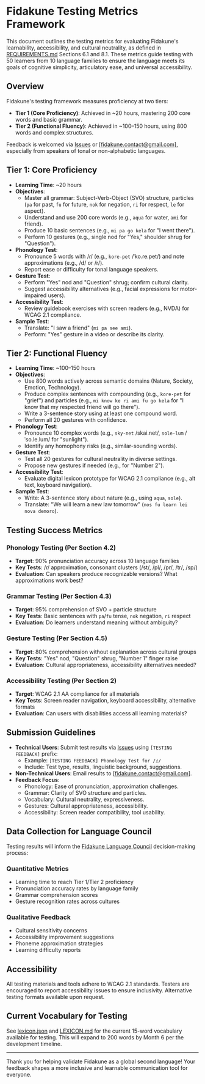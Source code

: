# Fidakune Testing Metrics Framework

This document outlines the testing metrics for evaluating Fidakune's learnability, accessibility, and cultural neutrality, as defined in [REQUIREMENTS.md](REQUIREMENTS.md) Sections 6.1 and 8.1. These metrics guide testing with 50 learners from 10 language families to ensure the language meets its goals of cognitive simplicity, articulatory ease, and universal accessibility.

## Overview
Fidakune's testing framework measures proficiency at two tiers:
- **Tier 1 (Core Proficiency)**: Achieved in ~20 hours, mastering 200 core words and basic grammar.
- **Tier 2 (Functional Fluency)**: Achieved in ~100–150 hours, using 800 words and complex structures.

Feedback is welcomed via [Issues](https://github.com/jlillywh/Fidakune-Language/issues) or [fidakune.contact@gmail.com], especially from speakers of tonal or non-alphabetic languages.

## Tier 1: Core Proficiency
- **Learning Time**: ~20 hours
- **Objectives**:
  - Master all grammar: Subject-Verb-Object (SVO) structure, particles (`pa` for past, `fu` for future, `nok` for negation, `ri` for respect, `le` for aspect).
  - Understand and use 200 core words (e.g., `aqua` for water, `ami` for friend).
  - Produce 10 basic sentences (e.g., `mi pa go kela` for "I went there").
  - Perform 10 gestures (e.g., single nod for "Yes," shoulder shrug for "Question").
- **Phonology Test**:
  - Pronounce 5 words with /ɾ/ (e.g., `kore-pet` /ˈko.ɾe.pet/) and note approximations (e.g., /d/ or /r/).
  - Report ease or difficulty for tonal language speakers.
- **Gesture Test**:
  - Perform "Yes" nod and "Question" shrug; confirm cultural clarity.
  - Suggest accessibility alternatives (e.g., facial expressions for motor-impaired users).
- **Accessibility Test**:
  - Review guidebook exercises with screen readers (e.g., NVDA) for WCAG 2.1 compliance.
- **Sample Test**:
  - Translate: "I saw a friend" (`mi pa see ami`).
  - Perform: "Yes" gesture in a video or describe its clarity.

## Tier 2: Functional Fluency
- **Learning Time**: ~100–150 hours
- **Objectives**:
  - Use 800 words actively across semantic domains (Nature, Society, Emotion, Technology).
  - Produce complex sentences with compounding (e.g., `kore-pet` for "grief") and particles (e.g., `mi know ke ri ami fu go kela` for "I know that my respected friend will go there").
  - Write a 3-sentence story using at least one compound word.
  - Perform all 20 gestures with confidence.
- **Phonology Test**:
  - Pronounce 10 complex words (e.g., `sky-net` /skai.net/, `sole-lum` /ˈso.le.lum/ for "sunlight").
  - Identify any homophony risks (e.g., similar-sounding words).
- **Gesture Test**:
  - Test all 20 gestures for cultural neutrality in diverse settings.
  - Propose new gestures if needed (e.g., for "Number 2").
- **Accessibility Test**:
  - Evaluate digital lexicon prototype for WCAG 2.1 compliance (e.g., alt text, keyboard navigation).
- **Sample Test**:
  - Write: A 3-sentence story about nature (e.g., using `aqua`, `sole`).
  - Translate: "We will learn a new law tomorrow" (`nos fu learn lei nova demoro`).

## Testing Success Metrics

### Phonology Testing (Per Section 4.2)
- **Target**: 90% pronunciation accuracy across 10 language families
- **Key Tests**: /ɾ/ approximation, consonant clusters (/st/, /pl/, /pr/, /tr/, /sp/)
- **Evaluation**: Can speakers produce recognizable versions? What approximations work best?

### Grammar Testing (Per Section 4.3)
- **Target**: 95% comprehension of SVO + particle structure
- **Key Tests**: Basic sentences with `pa`/`fu` tense, `nok` negation, `ri` respect
- **Evaluation**: Do learners understand meaning without ambiguity?

### Gesture Testing (Per Section 4.5)
- **Target**: 80% comprehension without explanation across cultural groups
- **Key Tests**: "Yes" nod, "Question" shrug, "Number 1" finger raise
- **Evaluation**: Cultural appropriateness, accessibility alternatives needed?

### Accessibility Testing (Per Section 2)
- **Target**: WCAG 2.1 AA compliance for all materials
- **Key Tests**: Screen reader navigation, keyboard accessibility, alternative formats
- **Evaluation**: Can users with disabilities access all learning materials?

## Submission Guidelines
- **Technical Users**: Submit test results via [Issues](https://github.com/jlillywh/Fidakune-Language/issues) using `[TESTING FEEDBACK]` prefix:
  - Example: `[TESTING FEEDBACK] Phonology Test for /ɾ/`
  - Include: Test type, results, linguistic background, suggestions.
- **Non-Technical Users**: Email results to [fidakune.contact@gmail.com].
- **Feedback Focus**:
  - Phonology: Ease of pronunciation, approximation challenges.
  - Grammar: Clarity of SVO structure and particles.
  - Vocabulary: Cultural neutrality, expressiveness.
  - Gestures: Cultural appropriateness, accessibility.
  - Accessibility: Screen reader compatibility, tool usability.

## Data Collection for Language Council

Testing results will inform the [Fidakune Language Council](GOVERNANCE.md) decision-making process:

### Quantitative Metrics
- Learning time to reach Tier 1/Tier 2 proficiency
- Pronunciation accuracy rates by language family
- Grammar comprehension scores
- Gesture recognition rates across cultures

### Qualitative Feedback
- Cultural sensitivity concerns
- Accessibility improvement suggestions
- Phoneme approximation strategies
- Learning difficulty reports

## Accessibility

All testing materials and tools adhere to WCAG 2.1 standards. Testers are encouraged to report accessibility issues to ensure inclusivity. Alternative testing formats available upon request.

## Current Vocabulary for Testing

See [lexicon.json](lexicon.json) and [LEXICON.md](LEXICON.md) for the current 15-word vocabulary available for testing. This will expand to 200 words by Month 6 per the development timeline.

---

Thank you for helping validate Fidakune as a global second language! Your feedback shapes a more inclusive and learnable communication tool for everyone.
